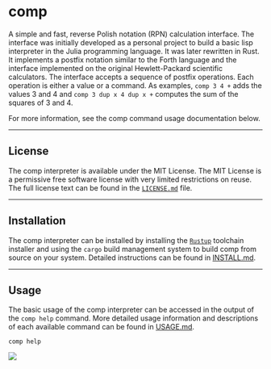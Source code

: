 # comp
A simple and fast, reverse Polish notation (RPN) calculation interface. The interface was initially developed as a personal project to build a basic lisp interpreter in the Julia programming language. It was later rewritten in Rust. It implements a postfix notation similar to the Forth language and the interface implemented on the original Hewlett-Packard scientific calculators. The interface accepts a sequence of postfix operations. Each operation is either a value or a command. As examples, `comp 3 4 +` adds the values 3 and 4 and `comp 3 dup x 4 dup x +` computes the sum of the squares of 3 and 4.

For more information, see the comp command usage documentation below.


---

## License
The comp interpreter is available under the MIT License. The MIT License is a permissive free software license with very limited restrictions on reuse. The full license text can be found in the [`LICENSE.md`][1] file.


---

## Installation
The comp interpreter can be installed by installing the [`Rustup`][2] toolchain installer and using the `cargo` build management system to build comp from source on your system. Detailed instructions can be found in [INSTALL.md][3].


---

## Usage
The basic usage of the comp interpreter can be accessed in the output of the `comp help` command. More detailed usage information and descriptions of each available command can be found in [USAGE.md][4].
```
comp help
```

![](https://raw.githubusercontent.com/usefulmove/comp/main/usage.png)


[1]: ./LICENSE
[2]: https://rust-lang.org/tools/install
[3]: ./INSTALL.md
[4]: ./USAGE.md
